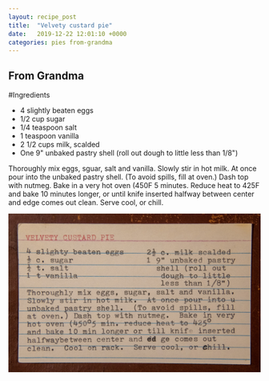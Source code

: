 ```yaml
---
layout: recipe_post
title:  "Velvety custard pie"
date:   2019-12-22 12:01:10 +0000
categories: pies from-grandma
---
```


## From Grandma
#Ingredients
* 4 slightly beaten eggs
* 1/2 cup sugar
* 1/4 teaspoon salt
* 1 teaspoon vanilla
* 2 1/2 cups milk, scalded
* One 9" unbaked pastry shell (roll out dough to little less than 1/8")


Thoroughly mix eggs, sguar, salt and vanilla. Slowly stir in hot milk. At once pour into the unbaked pastry shell. (To avoid spills, fill at oven.) Dash top with nutmeg. Bake in a very hot oven (450F 5 minutes. Reduce heat to 425F and bake 10 minutes longer, or until knife inserted halfway between center and edge comes out clean. Serve cool, or chill.


![](/assets/pies/velvety-custard-pie.jpg)